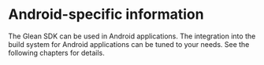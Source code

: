 # Android-specific information

The Glean SDK can be used in Android applications.
The integration into the build system for Android applications can be tuned to your needs.
See the following chapters for details.
